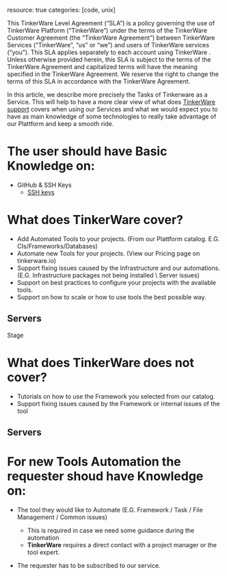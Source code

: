resource: true
categories: [code, unix]


This TinkerWare Level Agreement (“SLA”) is a policy governing the use of TinkerWare Platform (“TinkerWare”) under the terms of the TinkerWare Customer Agreement (the “TinkerWare Agreement”) between TinkerWare Services (“TinkerWare”, “us” or “we”) and users of TinkerWare services (“you”). This SLA applies separately to each account using TinkerWare . Unless otherwise provided herein, this SLA is subject to the terms of the TinkerWare Agreement and capitalized terms will have the meaning specified in the TinkerWare Agreement. We reserve the right to change the terms of this SLA in accordance with the TinkerWare Agreement.

In this article, we describe more precisely the Tasks of Tinkerware as a Service.
This will help to have a more clear view of what does [TinkerWare support](tinkerware-support.slack.com/signin) covers when using our 
Services and what we would expect you to have as main knowledge of some technologies
to really take advantage of our Plattform and keep a smooth ride.

The user should have Basic Knowledge on: 
===

- GitHub & SSH Keys
  * [SSH keys](https://help.github.com/articles/adding-a-new-ssh-key-to-your-github-account/)

What does TinkerWare cover?
===

- Add Automated Tools to your projects. (From our Plattform catalog. E.G. CIs/Frameworks/Databases)
- Automate new Tools for your projects. (View our Pricing page on tinkerware.io)
- Support fixing issues caused by the Infrastructure and our automations. 
  (E.G. Infrastructure packages not being installed \ Server issues)
- Support on best practices to configure your projects with the available tools.
- Support on how to scale or how to use tools the best possible way.

## Servers
Stage

What does TinkerWare does not cover?
===

- Tutorials on how to use the Framework you selected from our catalog.
- Support fixing issues caused by the Framework or internal issues of the tool

## Servers



For new Tools Automation the requester shoud have Knowledge on:
===

- The tool they would like to Automate (E.G. Framework / Task / File Management / Common issues) 
  * This is required in case we need some guidance during the automation
  * **TinkerWare** requires a direct contact with a project manager or the tool expert.

- The requester has to be subscribed to our service. 
